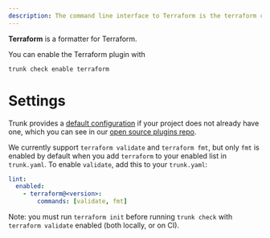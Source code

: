 ```yaml
---
description: The command line interface to Terraform is the terraform command, which accepts a variety of subcommands such as terraform validate or terraform fmt
---
```


**Terraform** is a formatter for Terraform.

You can enable the Terraform plugin with

```shell
trunk check enable terraform
```

# Settings


Trunk provides a [default configuration](https://github.com/trunk-io/plugins/tree/main/linters/terraform) if your project does not already have one,
which you can see in our [open source plugins repo](https://github.com/trunk-io/plugins/tree/main).

We currently support `terraform validate` and `terraform fmt`, but only `fmt` is enabled by default when you add `terraform` to your enabled list in `trunk.yaml`. To enable `validate`, add this to your `trunk.yaml`:

```yaml
lint:
  enabled:
    - terraform@<version>:
        commands: [validate, fmt]
```
Note: you must run `terraform init` before running `trunk check` with `terraform validate` enabled (both locally, or on CI).



